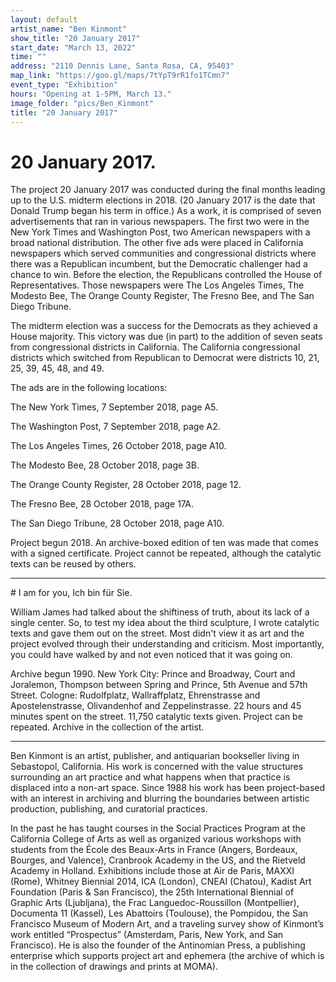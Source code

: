```yaml
---
layout: default
artist_name: "Ben Kinmont"
show_title: "20 January 2017"
start_date: "March 13, 2022"
time: ""
address: "2110 Dennis Lane, Santa Rosa, CA, 95403"
map_link: "https://goo.gl/maps/7tYpT9rR1fo1TCmn7"
event_type: "Exhibition"
hours: "Opening at 1-5PM, March 13."
image_folder: "pics/Ben_Kinmont"
title: "20 January 2017"
---
```

# 20 January 2017.

The project 20 January 2017 was conducted during the final months leading up to the U.S. midterm elections in 2018. (20 January 2017 is the date that Donald Trump began his term in office.) As a work, it is comprised of seven advertisements that ran in various newspapers. The first two were in the New York Times and Washington Post, two American newspapers with a broad national distribution. The other five ads were placed in California newspapers which served communities and congressional districts where there was a Republican incumbent, but the Democratic challenger had a chance to win. Before the election, the Republicans controlled the House of Representatives. Those newspapers were The Los Angeles Times, The Modesto Bee, The Orange County Register, The Fresno Bee, and The San Diego Tribune.

The midterm election was a success for the Democrats as they achieved a House majority. This victory was due (in part) to the addition of seven seats from congressional districts in California. The California congressional districts which switched from Republican to Democrat were districts 10, 21, 25, 39, 45, 48, and 49.

The ads are in the following locations:

The New York Times, 7 September 2018, page A5.

The Washington Post, 7 September 2018, page A2.

The Los Angeles Times, 26 October 2018, page A10.

The Modesto Bee, 28 October 2018, page 3B.

The Orange County Register, 28 October 2018, page 12.

The Fresno Bee, 28 October 2018, page 17A.

The San Diego Tribune, 28 October 2018, page A10.


Project begun 2018. An archive-boxed edition of ten was made that comes with a signed certificate. Project cannot be repeated, although the catalytic texts can be reused by others.

<hr>
# I am for you, Ich bin für Sie.
 
William James had talked about the shiftiness of truth, about its lack of a single center. So, to test my idea about the third sculpture, I wrote catalytic texts and gave them out on the street. Most didn't view it as art and the project evolved through their understanding and criticism. Most importantly, you could have walked by and not even noticed that it was going on.
 
Archive begun 1990. New York City: Prince and Broadway, Court and Joralemon, Thompson between Spring and Prince, 5th Avenue and 57th Street. Cologne: Rudolfplatz, Wallraffplatz, Ehrenstrasse and Apostelenstrasse, Olivandenhof and Zeppelinstrasse. 22 hours and 45 minutes spent on the street.  11,750 catalytic texts given. Project can be repeated. Archive in the collection of the artist. 
<hr>


Ben Kinmont is an artist, publisher, and antiquarian bookseller living in Sebastopol, California. His work is concerned with the value structures surrounding an art practice and what happens when that practice is displaced into a non-art space. Since 1988 his work has been project-based with an interest in archiving and blurring the boundaries between artistic production, publishing, and curatorial practices.

In the past he has taught courses in the Social Practices Program at the California College of Arts as well as organized various workshops with students from the École des Beaux-Arts in France (Angers, Bordeaux, Bourges, and Valence), Cranbrook Academy in the US, and the Rietveld Academy in Holland. Exhibitions include those at Air de Paris, MAXXI (Rome), Whitney Biennial 2014, ICA (London), CNEAI (Chatou), Kadist Art Foundation (Paris & San Francisco), the 25th International Biennial of Graphic Arts (Ljubljana), the Frac Languedoc-Roussillon (Montpellier), Documenta 11 (Kassel), Les Abattoirs (Toulouse), the Pompidou, the San Francisco Museum of Modern Art, and a
traveling survey show of Kinmont’s work entitled “Prospectus” (Amsterdam, Paris, New York, and San Francisco). He is also the founder of the Antinomian Press, a publishing enterprise which supports project art and ephemera (the archive of which is in the collection of drawings and prints at MOMA).
